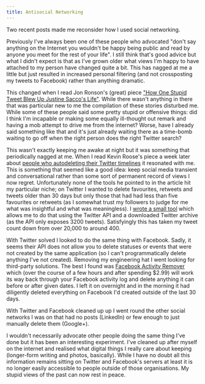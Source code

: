 ```yaml
---
title: Antisocial Networking
---
```

Two recent posts made me reconsider how I used social networking.

Previously I've always been one of these people who advocated "don't say anything on the Internet you wouldn't be happy being public and read by anyone you meet for the rest of your life". I still think that's good advice but what I didn't expect is that as I've grown older what views I'm happy to have attached to my person have changed quite a bit. This has nagged at me a little but just resulted in increased personal filtering (and not crossposting my tweets to Facebook) rather than anything dramatic.

This changed when I read Jon Ronson's (great) piece ["How One Stupid Tweet Blew Up Justine Sacco's Life"](http://www.nytimes.com/2015/02/15/magazine/how-one-stupid-tweet-ruined-justine-saccos-life.html). While there wasn't anything in there that was particular new to me the compilation of these stories disturbed me. While some of these people said some pretty stupid or offensive things: did I think I'm incapable or making some equally ill-thought out remark and having a mob attempt to drive me from the internet? Worse, have I already said something like that and it's just already waiting there as a time-bomb waiting to go off when the right person does the right Twitter search?

This wasn't exactly keeping me awake at night but it was something that periodically nagged at me. When I read Kevin Roose's piece a week later about [people who autodeleting their Twitter timelines](http://fusion.net/story/50322/meet-the-tweet-deleters-people-who-are-making-their-twitter-histories-self-destruct/) it resonated with me. This is something that seemed like a good idea: keep social media transient and conversational rather than some sort of permanent record of views I now regret. Unfortunately none of the tools he pointed to in the article hit my particular niche; on Twitter I wanted to delete favourites, retweets and tweets older than 30 days but only those that had had less than five favourites or retweets (as I somewhat trust my followers to judge for me what was insightful and what was meaningless). I [wrote a small tool](https://github.com/mikemcquaid/TwitterDelete) which allows me to do that using the Twitter API and a downloaded Twitter archive (as the API only exposes 3200 tweets). Satisfyingly this has taken my tweet count down from over 20,000 to around 400.

With Twitter solved I looked to do the same thing with Facebook. Sadly, it seems their API does not allow you to delete statuses or events that were not created by the same application (so I can't programmatically delete anything I've not created). Removing my engineering hat I went looking for third-party solutions. The best I found was [Facebook Activity Remover](http://activityremover.com) which (over the course of a few hours and after spending $2.99) will work its way back through your Facebook activity log and delete anything it can before or after given dates. I left it on overnight and in the morning it had diligently deleted everything on Facebook I'd created outside of the last 30 days.

With Twitter and Facebook cleaned up up I went round the other social networks I was on that had no posts (LinkedIn) or few enough to just manually delete them (Google+).

I wouldn't necessarily advocate other people doing the same thing I've done but it has been an interesting experiment. I've cleaned up after myself on the internet and realised what digital things I really care about keeping (longer-form writing and photos, basically). While I have no doubt all this information remains sitting on Twitter and Facebook's servers at least it is no longer easily accessible to people outside of those organisations. My stupid views of the past can now rest in peace.
